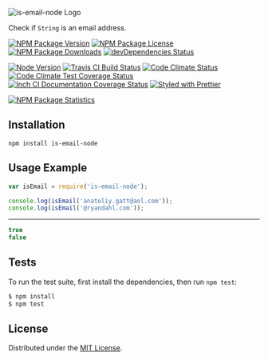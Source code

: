 ![is-email-node Logo][logo]

Check if `String` is an email address.

[![NPM Package Version][npm-package-version-badge]][npm-package-url]
[![NPM Package License][npm-package-license-badge]][npm-package-license-url]
[![NPM Package Downloads][npm-package-downloads-badge]][npm-package-url]
[![devDependencies Status][devDependencies-status-badge]][devDependencies-status-page-url]

[![Node Version][node-version-badge]][node-downloads-page-url]
[![Travis CI Build Status][travis-ci-build-status-badge]][travis-ci-build-status-page-url]
[![Code Climate Status][code-climate-status-badge]][code-climate-status-page-url]
[![Code Climate Test Coverage Status][code-climate-test-coverage-status-badge]][code-climate-test-coverage-status-page-url]
[![Inch CI Documentation Coverage Status][inch-ci-documentation-coverage-status-badge]][inch-ci-documentation-coverage-status-page-url]
[![Styled with Prettier][styled-with-prettier-badge]][styled-with-prettier-page-url]

[![NPM Package Statistics][npm-package-statistics-badge]][npm-package-url]

## Installation

`npm install is-email-node`

## Usage Example

```javascript
var isEmail = require('is-email-node');

console.log(isEmail('anatoliy.gatt@aol.com'));
console.log(isEmail('@ryandahl.com'));
```

***

```javascript
true
false
```

## Tests

To run the test suite, first install the dependencies, then run `npm test`:

```bash
$ npm install
$ npm test
```

## License

Distributed under the [MIT License](LICENSE).

[logo]: https://cldup.com/DgvTaBeAYq.png

[npm-package-url]: https://npmjs.org/package/is-email-node

[npm-package-version-badge]: https://img.shields.io/npm/v/is-email-node.svg?style=flat-square

[npm-package-license-badge]: https://img.shields.io/npm/l/is-email-node.svg?style=flat-square
[npm-package-license-url]: http://opensource.org/licenses/MIT

[npm-package-downloads-badge]: https://img.shields.io/npm/dm/is-email-node.svg?style=flat-square

[devDependencies-status-badge]: https://david-dm.org/AnatoliyGatt/is-email-node/dev-status.svg?style=flat-square
[devDependencies-status-page-url]: https://david-dm.org/AnatoliyGatt/is-email-node#info=devDependencies

[node-version-badge]: https://img.shields.io/node/v/is-email-node.svg?style=flat-square
[node-downloads-page-url]: https://nodejs.org/en/download/

[travis-ci-build-status-badge]: https://img.shields.io/travis/AnatoliyGatt/is-email-node.svg?style=flat-square
[travis-ci-build-status-page-url]: https://travis-ci.org/AnatoliyGatt/is-email-node

[code-climate-status-badge]: https://img.shields.io/codeclimate/github/AnatoliyGatt/is-email-node.svg?style=flat-square
[code-climate-status-page-url]: https://codeclimate.com/github/AnatoliyGatt/is-email-node

[code-climate-test-coverage-status-badge]: https://img.shields.io/codeclimate/coverage/github/AnatoliyGatt/is-email-node.svg?style=flat-square
[code-climate-test-coverage-status-page-url]: https://codeclimate.com/github/AnatoliyGatt/is-email-node/coverage

[inch-ci-documentation-coverage-status-badge]: https://inch-ci.org/github/AnatoliyGatt/is-email-node.svg?style=flat-square
[inch-ci-documentation-coverage-status-page-url]: https://inch-ci.org/github/AnatoliyGatt/is-email-node

[styled-with-prettier-badge]: https://img.shields.io/badge/styled_with-prettier-ff69b4.svg?style=flat-square
[styled-with-prettier-page-url]: https://github.com/prettier/prettier

[npm-package-statistics-badge]: https://nodei.co/npm/is-email-node.png?downloads=true&downloadRank=true&stars=true
